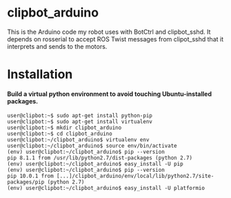 # clipbot_arduino

This is the Arduino code my robot uses with BotCtrl and clipbot_sshd. It depends on rosserial to accept ROS Twist messages from clipot_sshd that it interprets and sends to the motors.

# Installation

#### Build a virtual python environment to avoid touching Ubuntu-installed packages.

`user@clipbot:~$ sudo apt-get install python-pip`<br>
`user@clipbot:~$ sudo apt-get install virtualenv`<br>
`user@clipbot:~$ mkdir clipbot_arduino`<br>
`user@clipbot:~$ cd clipbot_arduino`<br>
`user@clipbot:~/clipbot_arduino$ virtualenv env`<br>
`user@clipbot:~/clipbot_arduino$ source env/bin/activate`<br>
`(env) user@clipbot:~/clipbot_arduino$ pip --version`<br>
`pip 8.1.1 from /usr/lib/python2.7/dist-packages (python 2.7)`<br>
`(env) user@clipbot:~/clipbot_arduino$ easy_install -U pip`<br>
`(env) user@clipbot:~/clipbot_arduino$ pip --version`<br>
`pip 10.0.1 from [...]/clipbot_arduino/env/local/lib/python2.7/site-packages/pip (python 2.7)`<br>
`(env) user@clipbot:~/clipbot_arduino$ easy_install -U platformio`
